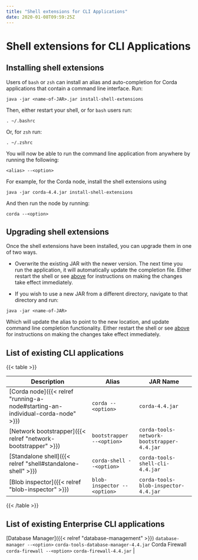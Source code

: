 ```yaml
---
title: "Shell extensions for CLI Applications"
date: 2020-01-08T09:59:25Z
---
```



# Shell extensions for CLI Applications

## Installing shell extensions
Users of `bash` or `zsh` can install an alias and auto-completion for Corda applications that contain a command line interface. Run:

```shell
java -jar <name-of-JAR>.jar install-shell-extensions
```
Then, either restart your shell, or for `bash` users run:

```shell
. ~/.bashrc
```
Or, for `zsh` run:

```shell
. ~/.zshrc
```
You will now be able to run the command line application from anywhere by running the following:

```shell
<alias> --<option>
```
For example, for the Corda node, install the shell extensions using

```shell
java -jar corda-4.4.jar install-shell-extensions
```
And then run the node by running:

```shell
corda --<option>
```

## Upgrading shell extensions
Once the shell extensions have been installed, you can upgrade them in one of two ways.


* Overwrite the existing JAR with the newer version. The next time you run the application, it will automatically update
                        the completion file. Either restart the shell or see [above](#installing-shell-extensions) for instructions
                        on making the changes take effect immediately.


* If you wish to use a new JAR from a different directory, navigate to that directory and run:

```shell
java -jar <name-of-JAR>
```
Which will update the alias to point to the new location, and update command line completion functionality. Either
                        restart the shell or see [above](#installing-shell-extensions) for instructions on making the changes take effect immediately.



## List of existing CLI applications

{{< table >}}

|Description|Alias|JAR Name|
|---------------------------------------------------------|------------------------------|----------------------------------------------------------|
|[Corda node]({{< relref "running-a-node#starting-an-individual-corda-node" >}})|`corda --<option>`|`corda-4.4.jar`|
|[Network bootstrapper]({{< relref "network-bootstrapper" >}})|`bootstrapper --<option>`|`corda-tools-network-bootstrapper-4.4.jar`|
|[Standalone shell]({{< relref "shell#standalone-shell" >}})|`corda-shell --<option>`|`corda-tools-shell-cli-4.4.jar`|
|[Blob inspector]({{< relref "blob-inspector" >}})|`blob-inspector --<option>`|`corda-tools-blob-inspector-4.4.jar`|

{{< /table >}}

## List of existing Enterprise CLI applications
[Database Manager]({{< relref "database-management" >}})                `database-manager --<option>`  `corda-tools-database-manager-4.4.jar`
                Corda Firewall          `corda-firewall --<option>`    `corda-firewall-4.4.jar`                                 |


